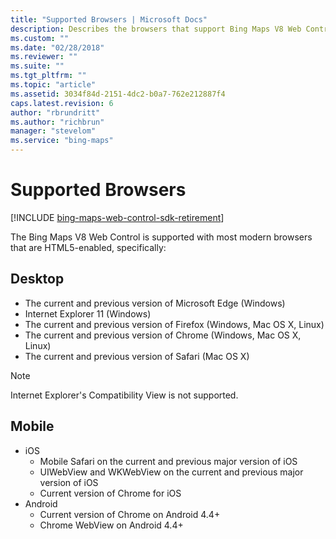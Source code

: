 ```yaml
---
title: "Supported Browsers | Microsoft Docs"
description: Describes the browsers that support Bing Maps V8 Web Control and provides a list of compatible desktop and mobile browsers.
ms.custom: ""
ms.date: "02/28/2018"
ms.reviewer: ""
ms.suite: ""
ms.tgt_pltfrm: ""
ms.topic: "article"
ms.assetid: 3034f84d-2151-4dc2-b0a7-762e212887f4
caps.latest.revision: 6
author: "rbrundritt"
ms.author: "richbrun"
manager: "stevelom"
ms.service: "bing-maps"
---
```


# Supported Browsers

[!INCLUDE [bing-maps-web-control-sdk-retirement](../../includes/bing-maps-web-control-sdk-retirement.md)]

The Bing Maps V8 Web Control is supported with most modern browsers that are HTML5-enabled, specifically:

## Desktop

  * The current and previous version of Microsoft Edge (Windows)
  * Internet Explorer 11 (Windows)
  * The current and previous version of Firefox (Windows, Mac OS X, Linux)
  * The current and previous version of Chrome (Windows, Mac OS X, Linux)
  * The current and previous version of Safari (Mac OS X) 

> [!NOTE]
> Internet Explorer's Compatibility View is not supported.

## Mobile

*	iOS
    *	Mobile Safari on the current and previous major version of iOS
    *	UIWebView and WKWebView on the current and previous major version of iOS
    *	Current version of Chrome for iOS
*	Android
    *	Current version of Chrome on Android 4.4+
    *	Chrome WebView on Android 4.4+
